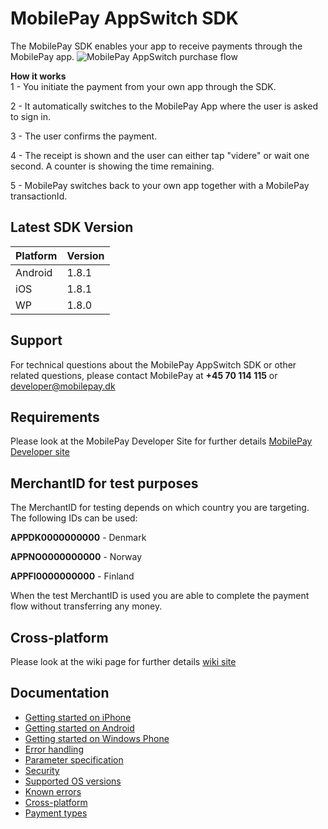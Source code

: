 # MobilePay AppSwitch SDK
The MobilePay SDK enables your app to receive payments through the MobilePay app.
![][1]

**How it works**  
1 - You initiate the payment from your own app through the SDK.

2 - It automatically switches to the MobilePay App where the user is asked to sign in.

3 - The user confirms the payment.

4 - The receipt is shown and the user can either tap "videre" or wait one second. A counter is showing the time remaining.

5 - MobilePay switches back to your own app together with a MobilePay transactionId.

## Latest SDK Version
|Platform|Version|
|:--------|:---|
|Android| 1.8.1|
|iOS| 1.8.1|
|WP| 1.8.0|

## Support
For technical questions about the MobilePay AppSwitch SDK or other related questions, please contact MobilePay at **+45 70 114 115** or [developer@mobilepay.dk](mailto://developer@mobilepay.dk)

## Requirements
Please look at the MobilePay Developer Site for further details [MobilePay Developer site](https://developer.mobilepay.dk/appswitch-main)

  [1]: https://github.com/MobilePayDev/MobilePay-AppSwitch-SDK/blob/master/doc/wiki/images/mobilepay_appswitch_purchase_flow.png "MobilePay AppSwitch purchase flow"

## MerchantID for test purposes
The MerchantID for testing depends on which country you are targeting. The following IDs can be used:

**APPDK0000000000** - Denmark

**APPNO0000000000** - Norway

**APPFI0000000000** - Finland

When the test MerchantID is used you are able to complete the payment flow without transferring any money.

## Cross-platform
Please look at the wiki page for further details [wiki site](https://github.com/MobilePayDev/MobilePay-AppSwitch-SDK/wiki/Cross-platform)

## Documentation
 * [Getting started on iPhone](https://github.com/MobilePayDev/MobilePay-AppSwitch-SDK/wiki/Getting-started-on-iPhone)
 * [Getting started on Android](https://github.com/MobilePayDev/MobilePay-AppSwitch-SDK/wiki/Getting-started-on-Android)
 * [Getting started on Windows Phone](https://github.com/MobilePayDev/MobilePay-AppSwitch-SDK/wiki/Getting-started-on-Windows-Phone)
 * [Error handling](https://github.com/MobilePayDev/MobilePay-AppSwitch-SDK/wiki/Error-handling)
 * [Parameter specification](https://github.com/MobilePayDev/MobilePay-AppSwitch-SDK/wiki/Parameter-specification)
 * [Security](https://github.com/MobilePayDev/MobilePay-AppSwitch-SDK/wiki/Security)
 * [Supported OS versions](https://github.com/MobilePayDev/MobilePay-AppSwitch-SDK/wiki/Supported-OS-versions)
 * [Known errors](https://github.com/MobilePayDev/MobilePay-AppSwitch-SDK/wiki/Known-errors)
 * [Cross-platform](https://github.com/MobilePayDev/MobilePay-AppSwitch-SDK/wiki/Cross-platform)
 * [Payment types](https://github.com/MobilePayDev/MobilePay-AppSwitch-SDK/wiki/Payment-types)
